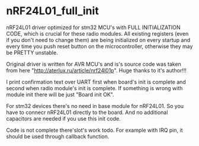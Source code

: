 # nRF24L01_full_init
nRF24L01 driver optimized for stm32 MCU's with FULL INITIALIZATION CODE, which is crucial for these radio modules. 
All existing registers (even if you don't need to change them) are being initialized on every startup and every time you push reset button on the microcontroller, otherwise they may be PRETTY unstable.

Original driver is written for AVR MCU's and is's source code was taken from here "http://aterlux.ru/article/nrf24l01p". Huge thanks to it's author!!!

I print confirmation text over UART first when board's init is complete and second when radio module's init is complete. If something is wrong with module init there will be just "Board init OK".

For stm32 devices there's no need in base module for nRF24L01. So you have to connecr nRF24L01 directly to the board. 
And no additional capacitors are needed if you use this init code.

Code is not complete there'slot's  work todo. For example with IRQ pin, it should be used through callback function.
